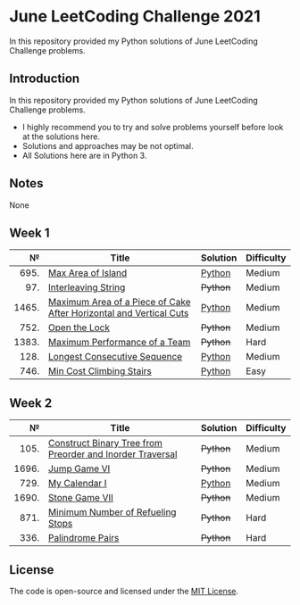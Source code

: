 # June LeetCoding Challenge 2021
In this repository provided my Python solutions of June LeetCoding Challenge problems.

## Introduction
In this repository provided my Python solutions of June LeetCoding Challenge problems. 
- I highly recommend you to try and solve problems yourself before look at the solutions here.
- Solutions and approaches may be not optimal.
- All Solutions here are in Python 3.

## Notes
None

## Week 1
|№|Title|Solution|Difficulty|
| ----: | --- | --- | --- |
|695.|[Max Area of Island](https://leetcode.com/problems/max-area-of-island/)|[Python](/Medium/695.MaxAreaofIsland.py)|Medium|
|97.|[Interleaving String](https://leetcode.com/problems/interleaving-string/)|~~Python~~|Medium|
|1465.|[Maximum Area of a Piece of Cake After Horizontal and Vertical Cuts](https://leetcode.com/problems/maximum-area-of-a-piece-of-cake-after-horizontal-and-vertical-cuts/)|[Python](/Medium/1465.MaximumAreaofaPieceofCakeAfterHorizontalandVerticalCuts.py)|Medium|
|752.|[Open the Lock](https://leetcode.com/problems/open-the-lock/)|~~Python~~|Medium|
|1383.|[Maximum Performance of a Team](https://leetcode.com/problems/maximum-performance-of-a-team/)|~~Python~~|Hard|
|128.|[Longest Consecutive Sequence](https://leetcode.com/problems/longest-consecutive-sequence/)|[Python](/Medium/128.LongestConsecutiveSequence.py)|Medium|
|746.|[Min Cost Climbing Stairs](https://leetcode.com/problems/min-cost-climbing-stairs/)|[Python](/Easy/746.MinCostClimbingStairs.py)|Easy|

## Week 2
|№|Title|Solution|Difficulty|
| ----: | --- | --- | --- |
|105.|[Construct Binary Tree from Preorder and Inorder Traversal](https://leetcode.com/problems/construct-binary-tree-from-preorder-and-inorder-traversal/)|~~Python~~|Medium|
|1696.|[Jump Game VI](https://leetcode.com/problems/jump-game-vi/)|~~Python~~|Medium|
|729.|[My Calendar I](https://leetcode.com/problems/my-calendar-i/)|[Python](/Medium/729.MyCalendarI.py)|Medium|
|1690.|[Stone Game VII](https://leetcode.com/problems/stone-game-vii/)|~~Python~~|Medium|
|871.|[Minimum Number of Refueling Stops](https://leetcode.com/problems/minimum-number-of-refueling-stops/)|~~Python~~|Hard|
|336.|[Palindrome Pairs](https://leetcode.com/problems/palindrome-pairs/)|~~Python~~|Hard|

## License
The code is open-source and licensed under the [MIT License](/LICENSE).
